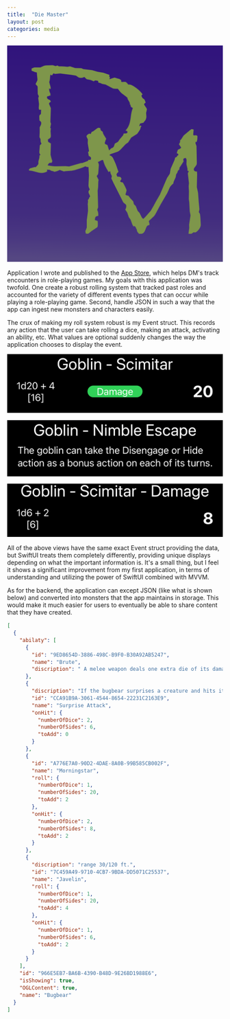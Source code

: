 ```yaml
---
title:  "Die Master"
layout: post
categories: media
---
```


![Die Master App Icon](/assets/DM_Icon.png)


Application I wrote and published to the [App Store](https://apps.apple.com/us/app/die-master/id6443835851), which helps DM's track encounters in role-playing games. My goals with this application was twofold. One create a robust rolling system that tracked past roles and accounted for the variety of different events types that can occur while playing a role-playing game. Second, handle JSON in such a way that the app can ingest new monsters and characters easily.

The crux of making my roll system robust is my Event struct. This records any action that the user can take rolling a dice, making an attack, activating an ability, etc. What values are optional suddenly changes the way the application chooses to display the event.

![Image of Goblin - Scimitar](/assets/DMImage1.png)

![Image of Goblin - nimble escape](/assets/DmImage2.png)

![Image of Goblin - damage](/assets/DMImage3.png)

All of the above views have the same exact Event struct providing the data, but SwiftUI treats them completely differently, providing unique displays depending on what the important information is. It's a small thing, but I feel it shows a significant improvement from my first application, in terms of understanding and utilizing the power of SwiftUI combined with MVVM.

As for the backend, the application can except JSON (like what is shown below) and converted into monsters that the app maintains in storage. This would make it much easier for users to eventually be able to share content that they have created.

```JSON
[
  {
    "abilaty": [
      {
        "id": "9ED8654D-3886-498C-B9F0-B30A92AB5247",
        "name": "Brute",
        "discription": " A melee weapon deals one extra die of its damage when the bugbear hits with it (included in the attack)."
      },
      {
        "discription": "If the bugbear surprises a creature and hits it with an attack during the first round of combat, the target takes an extra 7 (2d6) damage from the attack.",
        "id": "CCA91B9A-3061-4544-8654-22231C2163E9",
        "name": "Surprise Attack",
        "onHit": {
          "numberOfDice": 2,
          "numberOfSides": 6,
          "toAdd": 0
        }
      },
      {
        "id": "A776E7A0-90D2-4DAE-8A0B-99B585CB002F",
        "name": "Morningstar",
        "roll": {
          "numberOfDice": 1,
          "numberOfSides": 20,
          "toAdd": 2
        },
        "onHit": {
          "numberOfDice": 2,
          "numberOfSides": 8,
          "toAdd": 2
        }
      },
      {
        "discription": "range 30/120 ft.",
        "id": "7C459A49-9710-4CB7-9BDA-DD5071C25537",
        "name": "Javelin",
        "roll": {
          "numberOfDice": 1,
          "numberOfSides": 20,
          "toAdd": 4
        },
        "onHit": {
          "numberOfDice": 1,
          "numberOfSides": 6,
          "toAdd": 2
        }
      }
    ],
    "id": "966E5EB7-BA6B-4390-B48D-9E26BD1988E6",
    "isShowing": true,
    "OGLContent": true,
    "name": "Bugbear"
  }
]
```
